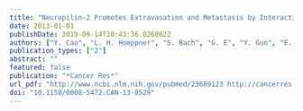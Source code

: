 ```yaml
---
title: "Neuropilin-2 Promotes Extravasation and Metastasis by Interacting with Endothelial alpha5 Integrin"
date: 2013-01-01
publishDate: 2019-09-14T10:43:36.026862Z
authors: ["Y. Cao", "L. H. Hoeppner", "S. Bach", "G. E", "Y. Guo", "E. Wang", "J. Wu", "M. J. Cowley", "D. K. Chang", "N. Waddell", "S. M. Grimmond", "A. V. Biankin", "R. J. Daly", "X. Zhang", "D. Mukhopadhyay"]
publication_types: ["2"]
abstract: ""
featured: false
publication: "*Cancer Res*"
url_pdf: "http://www.ncbi.nlm.nih.gov/pubmed/23689123 http://cancerres.aacrjournals.org/content/73/14/4579.full.pdf"
doi: "10.1158/0008-5472.CAN-13-0529"
---
```


